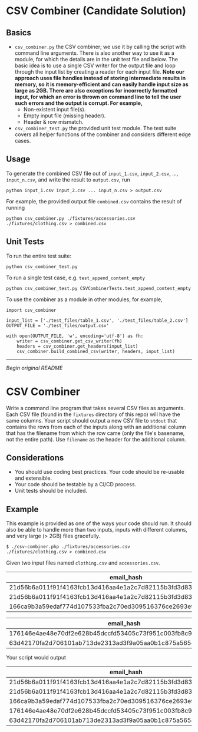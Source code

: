 # CSV Combiner (Candidate Solution)

## Basics
- `csv_combiner.py` the CSV combiner; we use it by calling the script with command line arguments. There is also another way to use it as a module, for which the details are in the unit test file and below. The basic idea is to use a single CSV writer for the output file and loop through the input list by creating a reader for each input file. **Note our approach uses file handles instead of storing intermediate results in memory, so it is memory-efficient and can easily handle input size as large as 2GB. There are also exceptions for incorrectly formatted input, for which an error is thrown on command line to tell the user such errors and the output is corrupt. For example,**
  - Non-existent input file(s).
  - Empty input file (missing header).
  - Header & row mismatch.
- `csv_combiner_test.py` the provided unit test module. The test suite covers all helper functions of the combiner and considers different edge cases.

## Usage

To generate the combined CSV file out of `input_1.csv`, `input_2.csv`, ..., `input_n.csv`, and write the result to `output.csv`, run

    python input_1.csv input_2.csv ... input_n.csv > output.csv

For example, the provided output file `combined.csv` contains the result of running

    python csv_combiner.py ./fixtures/accessories.csv ./fixtures/clothing.csv > combined.csv

## Unit Tests

To run the entire test suite:

    python csv_combiner_test.py

To run a single test case, e.g. `test_append_content_empty`

    python csv_combiner_test.py CSVCombinerTests.test_append_content_empty

To use the combiner as a module in other modules, for example,

    import csv_combiner

    input_list = ['./test_files/table_1.csv', './test_files/table_2.csv']
    OUTPUT_FILE = './test_files/output.csv'

    with open(OUTPUT_FILE, 'w', encoding='utf-8') as fh:
        writer = csv_combiner.get_csv_writer(fh)
        headers = csv_combiner.get_headers(input_list)
        csv_combiner.build_combined_csv(writer, headers, input_list)

---

*Begin original README*

# CSV Combiner

Write a command line program that takes several CSV files as arguments. Each CSV
file (found in the `fixtures` directory of this repo) will have the same
columns. Your script should output a new CSV file to `stdout` that contains the
rows from each of the inputs along with an additional column that has the
filename from which the row came (only the file's basename, not the entire path).
Use `filename` as the header for the additional column.

##  Considerations
* You should use coding best practices. Your code should be re-usable and extensible.
* Your code should be testable by a CI/CD process. 
* Unit tests should be included.

## Example
This example is provided as one of the ways your code should run. It should also be
able to handle more than two inputs, inputs with different columns, and very large (> 2GB) 
files gracefully.

```
$ ./csv-combiner.php ./fixtures/accessories.csv ./fixtures/clothing.csv > combined.csv
```

Given two input files named `clothing.csv` and `accessories.csv`.

|email_hash|category|
|----------|--------|
|21d56b6a011f91f4163fcb13d416aa4e1a2c7d82115b3fd3d831241fd63|Shirts|
|21d56b6a011f91f4163fcb13d416aa4e1a2c7d82115b3fd3d831241fd63|Pants|
|166ca9b3a59edaf774d107533fba2c70ed309516376ce2693e92c777dd971c4b|Cardigans|

|email_hash|category|
|----------|--------|
|176146e4ae48e70df2e628b45dccfd53405c73f951c003fb8c9c09b3207e7aab|Wallets|
|63d42170fa2d706101ab713de2313ad3f9a05aa0b1c875a56545cfd69f7101fe|Purses|

Your script would output

|email_hash|category|filename|
|----------|--------|--------|
|21d56b6a011f91f4163fcb13d416aa4e1a2c7d82115b3fd3d831241fd63|Shirts|clothing.csv|
|21d56b6a011f91f4163fcb13d416aa4e1a2c7d82115b3fd3d831241fd63|Pants|clothing.csv|
|166ca9b3a59edaf774d107533fba2c70ed309516376ce2693e92c777dd971c4b|Cardigans|clothing.csv|
|176146e4ae48e70df2e628b45dccfd53405c73f951c003fb8c9c09b3207e7aab|Wallets|accessories.csv|
|63d42170fa2d706101ab713de2313ad3f9a05aa0b1c875a56545cfd69f7101fe|Purses|accessories.csv|

